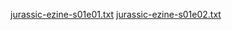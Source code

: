 [jurassic-ezine-s01e01.txt](ezine/jurassic-ezine-s01e01.txt)
[jurassic-ezine-s01e02.txt](ezine/jurassic-ezine-s01e02.txt)
